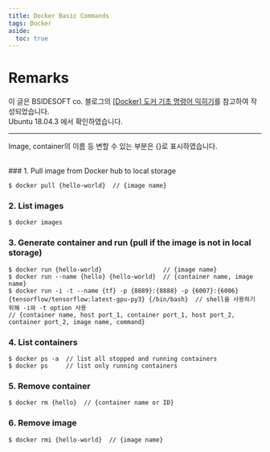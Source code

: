 ```yaml
---
title: Docker Basic Commands
tags: Docker
aside:
  toc: true
---
```


# Remarks
이 글은 BSIDESOFT co. 블로그의 [[Docker] 도커 기초 명령어 익히기](https://www.bsidesoft.com/?p=7851)를 참고하여 작성되었습니다. <br>
Ubuntu 18.04.3 에서 확인하였습니다.

<!--more-->

---

Image, container의 이름 등 변할 수 있는 부분은 {}로 표시하였습니다.

<br>
### 1. Pull image from Docker hub to local storage

    $ docker pull {hello-world}  // {image name}

### 2. List images

    $ docker images

### 3. Generate container and run (pull if the image is not in local storage)

    $ docker run {hello-world}                 // {image name}
    $ docker run --name {hello} {hello-world}  // {container name, image name}
    $ docker run -i -t --name {tf} -p {8889}:{8888} -p {6007}:{6006} {tensorflow/tensorflow:latest-gpu-py3} {/bin/bash}  // shell을 사용하기 위해 -i와 -t option 사용
    // {container name, host port_1, container port_1, host port_2, container port_2, image name, command}

### 4. List containers

    $ docker ps -a  // list all stopped and running containers
    $ docker ps     // list only running containers

### 5. Remove container

    $ docker rm {hello}  // {container name or ID}

### 6. Remove image

    $ docker rmi {hello-world}  // {image name}
